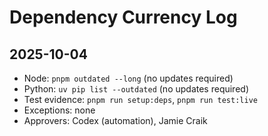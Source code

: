 # Dependency Currency Log

## 2025-10-04
- Node: `pnpm outdated --long` (no updates required)
- Python: `uv pip list --outdated` (no updates required)
- Test evidence: `pnpm run setup:deps`, `pnpm run test:live`
- Exceptions: none
- Approvers: Codex (automation), Jamie Craik

